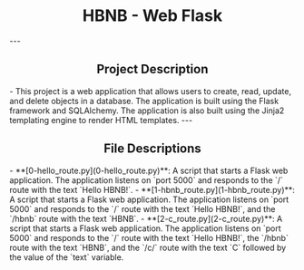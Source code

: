 <center> <h1>HBNB - Web Flask</h1> </center>
---

<center> <h2>Project Description</h2> </center>
- This project is a web application that allows users to create, read, update, and delete objects in a database. The application is built using the Flask framework and SQLAlchemy. The application is also built using the Jinja2 templating engine to render HTML templates.
---

<center> <h2>File Descriptions</h2> </center>
-  **[0-hello_route.py](0-hello_route.py)**: A script that starts a Flask web application. The application listens on `port 5000` and responds to the `/` route with the text `Hello HBNB!`.
-  **[1-hbnb_route.py](1-hbnb_route.py)**: A script that starts a Flask web application. The application listens on `port 5000` and responds to the `/` route with the text `Hello HBNB!`, and the `/hbnb` route with the text `HBNB`.
-  **[2-c_route.py](2-c_route.py)**: A script that starts a Flask web application. The application listens on `port 5000` and responds to the `/` route with the text `Hello HBNB!`, the `/hbnb` route with the text `HBNB`, and the `/c/<text>` route with the text `C` followed by the value of the `text` variable.